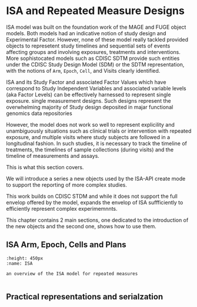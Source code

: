 # ISA and Repeated Measure Designs

ISA model was built on the foundation work of the MAGE and FUGE object models. Both models had an indicative notion of study design and Experimental Factor.
However, none of these model really tackled provided objects to represetent study timelines and sequential sets of events affecting groups and involving exposures, treatments and interventions.
More sophistocated models such as CDISC SDTM provide such entities under the CDISC Study Design Model (SDM) or the SDTM representation, with the notions of `Arm`, `Epoch`, `Cell`, and Visits clearly identified.

ISA and its Study Factor and associated Factor Values which have correspond to Study Independent Variables and associated variable levels (aka Factor Levels) can be effectively harnessed to represent single exposure. single measurement designs. Such designs represent the overwhelming majority of Study design deposited in majar functional genomics data repositories

However, the model does not work so well to represent explicility and unambiguously situations such as clinical trials or intervention with repeated exposure, and multiple visits where study subjects are followed in a longitudinal fashion. In such studies, it is necessary to track the timeline of treatments, the timelines of sample collections (during visits) and the timeline of measurements and assays.

This is what this section covers.

We will introduce a series a new objects used by the ISA-API create mode to support the reporting of more complex studies.

This work builds on CDISC STDM and while it does not support the full envelop offered by the model, expands the envelop of ISA suffficiently to efficiently represent complex experimemnnts.

This chapter contains 2 main sections, one dedicated to the introduction of the new objects and the second one, shows how to use them.

## ISA Arm, Epoch, Cells and Plans



```{figure} ../_static/images/isa-arms.png
:height: 450px
:name: ISA

an overview of the ISA model for repeated measures
```

```
```




## Practical representations and serialzation



```python
```



